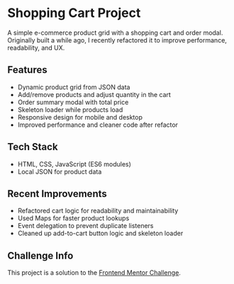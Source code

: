 # Shopping Cart Project

A simple e-commerce product grid with a shopping cart and order modal. Originally built a while ago, I recently refactored it to improve performance, readability, and UX.

## Features

- Dynamic product grid from JSON data
- Add/remove products and adjust quantity in the cart
- Order summary modal with total price
- Skeleton loader while products load
- Responsive design for mobile and desktop
- Improved performance and cleaner code after refactor

## Tech Stack

- HTML, CSS, JavaScript (ES6 modules)
- Local JSON for product data

## Recent Improvements

- Refactored cart logic for readability and maintainability
- Used Maps for faster product lookups
- Event delegation to prevent duplicate listeners
- Cleaned up add-to-cart button logic and skeleton loader

## Challenge Info

This project is a solution to the [Frontend Mentor Challenge](https://www.frontendmentor.io/challenges/product-list-with-cart-5MmqLVAp_d).
